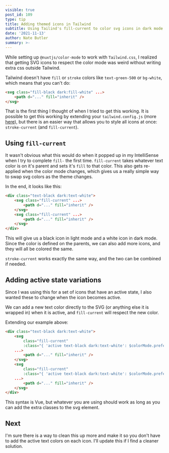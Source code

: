 ```yaml
---
visible: true
post_id: 109
type: tip
title: Adding themed icons in Tailwind
subtitle: Using Tailind's fill-current to color svg icons in dark mode.
date: '2021-11-13'
author: Nate Butler
summary: >-
---
```

While setting up `@nuxtjs/color-mode` to work with `Tailwind.css`, I realized that getting SVG icons to respect the color mode was weird without writing extra css outside Tailwind.

Tailwind doesn't have `fill` or `stroke` colors like `text-green-500` or `bg-white`, which means that you can't do: 

```html
<svg class="fill-black dark:fill-white" ...>
	<path d="..." fill="inherit" />
</svg>
```

That is the first thing I thought of when I tried to get this working. It is possible to get this working by extending your `tailwind.config.js` (more [here](https://tailwindcss.com/docs/stroke#customizing)), but there is an easier way that allows you to style all icons at once: `stroke-current` (and `fill-current`).

## Using `fill-current`

It wasn't obvious what this would do when it popped up in my IntelliSense when I try to complete `fill-` the first time. `fill-current` takes whatever text color is on it's parent and sets it's `fill` to that color. This also gets re-applied when the color mode changes, which gives us a really simple way to swap svg colors as the theme changes.

In the end, it looks like this:

```html
<div class="text-black dark:text-white">
	<svg class="fill-current" ...>
		<path d="..." fill="inherit" />
	</svg>
	<svg class="fill-current" ...>
		<path d="..." fill="inherit" />
	</svg>
</div>
```

This will give us a black icon in light mode and a white icon in dark mode. Since the color is defined on the parents, we can also add more icons, and they will all be colored the same. 

`stroke-current` works exactly the same way, and the two can be combined if needed.

## Adding active state variations

Since I was using this for a set of icons that have an active state, I also wanted these to change when the icon becomes active.

We can add a new text color directly to the SVG (or anything else it is wrapped in) when it is active, and `fill-current` will respect the new color.

Extending our example above:

```html
<div class="text-black dark:text-white">
	<svg 
		class="fill-current"
		:class="{ 'active text-black dark:text-white': $colorMode.preference === 'dark' }" 
	...>
		<path d="..." fill="inherit" />
	</svg>
	<svg 
		class="fill-current"
		:class="{ 'active text-black dark:text-white': $colorMode.preference === 'dark' }" 
	...>
		<path d="..." fill="inherit" />
	</svg>
</div>
```

This syntax is Vue, but whatever you are using should work as long as you can add the extra classes to the svg element.

## Next

I'm sure there is a way to clean this up more and make it so you don't have to add the active text colors on each icon. I'll update this if I find a cleaner solution.